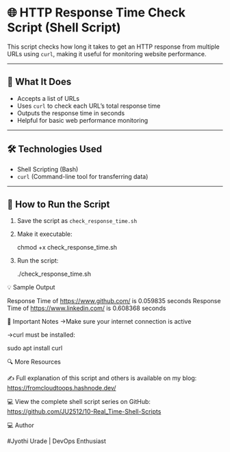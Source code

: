 # 🌐 HTTP Response Time Check Script (Shell Script)

This script checks how long it takes to get an HTTP response from multiple URLs using `curl`, making it useful for monitoring website performance.

---

## 📂 What It Does

- Accepts a list of URLs
- Uses `curl` to check each URL’s total response time
- Outputs the response time in seconds
- Helpful for basic web performance monitoring

---

## 🛠 Technologies Used

- Shell Scripting (Bash)
- `curl` (Command-line tool for transferring data)

---

## 🚀 How to Run the Script

1. Save the script as `check_response_time.sh`
2. Make it executable:
   
   chmod +x check_response_time.sh

3. Run the script:

   ./check_response_time.sh

💡 Sample Output

   Response Time of https://www.github.com/ is 0.059835 seconds
   Response Time of https://www.linkedin.com/ is 0.608368 seconds
 
📌 Important Notes
->Make sure your internet connection is active

->curl must be installed:

   sudo apt install curl

🔍 More Resources

✍️ Full explanation of this script and others is available on my blog: https://fromcloudtoops.hashnode.dev/

💻 View the complete shell script series on GitHub: https://github.com/JU2512/10-Real_Time-Shell-Scripts

💻 Author

#Jyothi Urade | DevOps Enthusiast

